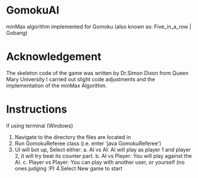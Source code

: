 # GomokuAI
minMax algorithm implemented for Gomoku (also known as: Five_in_a_row | Gobang)

# Acknowledgement
The skeleton code of the game was written by Dr.Simon Dixon from Queen Mary University
I carried out slight code adjustments and the implementation of the minMax Algorithm.

# Instructions
if using terminal (Windows)
  1. Navigate to the directory the files are located in
  2. Run GomokuReferee class (i.e. enter 'java GomokuReferee')
  3. UI will bot up, Select either: 
    a. AI vs AI: AI will play as player 1 and player 2, it will try beat its counter part.
    b. AI vs Player: You will play against the AI.
    c. Player vs Player: You can play with another user, or yourself (no ones judging :P)
   4.Select New game to start 
